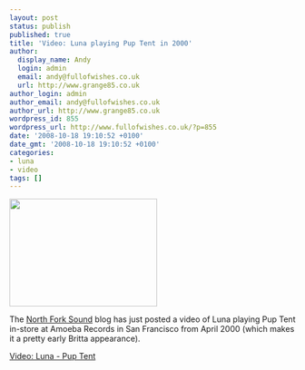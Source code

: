```yaml
---
layout: post
status: publish
published: true
title: 'Video: Luna playing Pup Tent in 2000'
author:
  display_name: Andy
  login: admin
  email: andy@fullofwishes.co.uk
  url: http://www.grange85.co.uk
author_login: admin
author_email: andy@fullofwishes.co.uk
author_url: http://www.grange85.co.uk
wordpress_id: 855
wordpress_url: http://www.fullofwishes.co.uk/?p=855
date: '2008-10-18 19:10:52 +0100'
date_gmt: '2008-10-18 19:10:52 +0100'
categories:
- luna
- video
tags: []
---
```

<div class="imagebox-a"><img src="http://www.fullofwishes.co.uk/wp/wp-content/uploads/2008/10/2000-04-02_luna_amoeba_sf.jpg" alt="" title="Luna at Amoeba Records in San Francisco - April 2000" width="260" height="190" class="alignnone size-full wp-image-856" /></div>
<p>The <a href="http://northforksound.blogspot.com/2008/10/luna.html">North Fork Sound</a> blog has just posted a video of Luna playing Pup Tent in-store at Amoeba Records in San Francisco from April 2000 (which makes it a pretty early Britta appearance).</p></p>
<p><a href="http://northforksound.blogspot.com/2008/10/luna.html">Video: Luna - Pup Tent</a></p>
<p><br clear="right"/></p>
